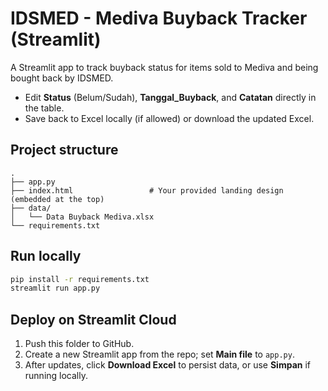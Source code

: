 # IDSMED - Mediva Buyback Tracker (Streamlit)

A Streamlit app to track buyback status for items sold to Mediva and being bought back by IDSMED. 
- Edit **Status** (Belum/Sudah), **Tanggal_Buyback**, and **Catatan** directly in the table.
- Save back to Excel locally (if allowed) or download the updated Excel.

## Project structure
```
.
├── app.py
├── index.html                 # Your provided landing design (embedded at the top)
├── data/
│   └── Data Buyback Mediva.xlsx
└── requirements.txt
```

## Run locally
```bash
pip install -r requirements.txt
streamlit run app.py
```

## Deploy on Streamlit Cloud
1. Push this folder to GitHub.
2. Create a new Streamlit app from the repo; set **Main file** to `app.py`.
3. After updates, click **Download Excel** to persist data, or use **Simpan** if running locally.
